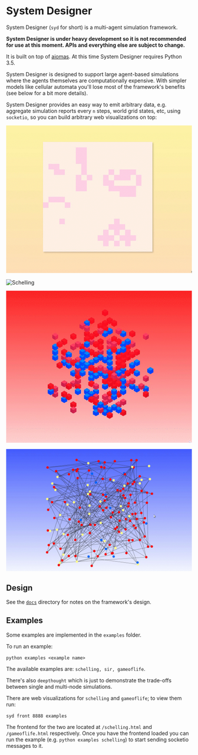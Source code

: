 # System Designer

System Designer (`syd` for short) is a multi-agent simulation framework.

**System Designer is under heavy development so it is not recommended for use at this moment. APIs and everything else are subject to change.**

It is built on top of [aiomas](https://aiomas.readthedocs.io/en/latest/). At this time System Designer requires Python 3.5.

System Designer is designed to support large agent-based simulations where the agents themselves are computationally expensive. With simpler models like cellular automata you'll lose most of the framework's benefits (see below for a bit more details).

System Designer provides an easy way to emit arbitrary data, e.g. aggregate simulation reports every `n` steps, world grid states, etc, using `socketio`, so you can build arbitrary web visualizations on top:

![Game of Life](assets/gameoflife.gif)

![Schelling](assets/schelling.gif)

![Schelling 3D](assets/schelling3d.gif)

![SIR](assets/sir.gif)

## Design

See the [`docs`](docs) directory for notes on the framework's design.

## Examples

Some examples are implemented in the `examples` folder.

To run an example:

    python examples <example name>

The available examples are: `schelling, sir, gameoflife`.

There's also `deepthought` which is just to demonstrate the trade-offs between single and multi-node simulations.

There are web visualizations for `schelling` and `gameoflife`; to view them run:

    syd front 8888 examples

The frontend for the two are located at `/schelling.html` and `/gameoflife.html` respectively. Once you have the frontend loaded you can run the example (e.g. `python examples schelling`) to start sending socketio messages to it.
